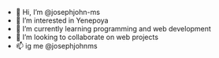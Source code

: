 - 👋 Hi, I’m @josephjohn-ms
- 👀 I’m interested in Yenepoya
- 🌱 I’m currently learning programming and web development
- 💞️ I’m looking to collaborate on web projects
- 📫 ig me @josephjohnms

<!---
josephjohn-ms/josephjohn-ms is a ✨ special ✨ repository because its `README.md` (this file) appears on your GitHub profile.
You can click the Preview link to take a look at your changes.
--->
